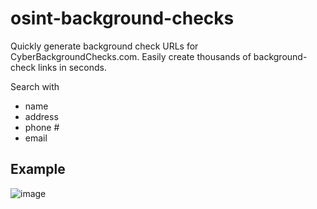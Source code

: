 # osint-background-checks
Quickly generate background check URLs for CyberBackgroundChecks.com.
Easily create thousands of background-check links in seconds.

Search with
  - name
  - address
  - phone #
  - email

## Example
![image](https://github.com/qqalex/osint-background-checks/assets/86507185/eb629128-1448-4672-a9e4-e6a9832f8d98)
